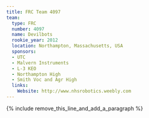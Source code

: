 ```yaml
---
title: FRC Team 4097
team:
  type: FRC
  number: 4097
  name: Devilbots
  rookie_year: 2012
  location: Northampton, Massachusetts, USA
  sponsors:
  - UTC
  - Malvern Instruments
  - L-3 KEO
  - Northampton High
  - Smith Voc and Agr High
  links:
    Website: http://www.nhsrobotics.weebly.com
---
```


{% include remove_this_line_and_add_a_paragraph %}